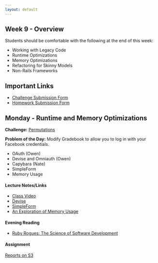 ```yaml
---
layout: default
---
```


## Week 9 - Overview

Students should be comfortable with the following at the end of this week:

* Working with Legacy Code
* Runtime Optimizations
* Memory Optimizations
* Refactoring for Skinny Models
* Non-Rails Frameworks

## Important Links

* [Challenge Submission Form](http://goo.gl/forms/OzzXZL6iEF)
* [Homework Submission Form](http://goo.gl/forms/o9so3mi9Sd)

## Monday - Runtime and Memory Optimizations

**Challenge:** [Permutations](https://github.com/masonfmatthews/rails_assignments/blob/master/challenges/hard_permutation_challenge.md)

**Problem of the Day:** Modify Gradebook to allow you to log in with your Facebook credentials.

* OAuth (Owen)
* Devise and Omniauth (Owen)
* Capybara (Nate)
* SimpleForm
* Memory Usage

#### Lecture Notes/Links

* [Class Video]()
* [Devise](https://github.com/plataformatec/devise)
* [SimpleForm](https://github.com/plataformatec/simple_form)
* [An Exploration of Memory Usage](http://www.sitepoint.com/ruby-uses-memory/)

#### Evening Reading

* [Ruby Rogues: The Science of Software Development](http://devchat.tv/ruby-rogues/184-rr-what-we-actually-know-about-software-development-and-why-we-believe-it-s-true-with-greg-wilson-and-andreas-stefik)

#### Assignment

[Reports on S3](https://github.com/tiyd-rails-2015-05/reports_on_s3)


<!--

## Tuesday - D3.js

**Problem of the Day 1:** Graph `deaths.csv` on an HTML page.  Use CSS as you see fit, but don't use any graphing libraries which you may have learned like c3.

* Two ways to learn d3.  Way 1: work from examples:
  * [Layouts: Chord](http://bl.ocks.org/mbostock/1046712)
  * [Layouts: Tree](http://bl.ocks.org/mbostock/4339083)
  * [Layouts: Pack](http://bl.ocks.org/mbostock/7607535)
  * [Layouts: Sunburst](http://bl.ocks.org/kerryrodden/7090426)
  * [Layouts: Calendar](http://bl.ocks.org/mbostock/4063318)
  * [Physics: Collision Detection](http://bl.ocks.org/mbostock/3231298)
  * [Physics: Force Directed Graph](http://bl.ocks.org/mbostock/4062045)
  * [Visualizations: Paths to the White House](http://www.nytimes.com/interactive/2012/11/02/us/politics/paths-to-the-white-house.html?_r=0)
  * [Visualizations: Strikeouts](http://www.nytimes.com/interactive/2013/03/29/sports/baseball/Strikeouts-Are-Still-Soaring.html?ref=baseball)
* Selectors
  * `d3.select()`
  * `d3.selectAll()`
  * `d3.select(element)`
  * `my_selection.select()`
* Modifying DOM Elements
  * `my_selection.attr("class", "highlighted")`
  * `my_selection.style("color", "red")`
  * `my_selection.classed("house")`
  * `my_selection.classed("house", true/false)`
  * `my_selection.append("svg")`
* SVG
  * `line`
  * `circle`
  * `rect`
  * `g`
* Axes
  * `d3.svg.axis().scale(scale_var).orient(dir_var).ticks(count)`
  * `selection.call(my_axis)`
* Serving up a folder via a web server:
  * `ruby -run -ehttpd . -p8000`
  * `python -m SimpleHTTPServer 8000` (Python 2) or `python -m http.server 8000` (Python 3)
  * `npm install -g node-static` then `static -p 8000`

**Problem of the Day 2:** Graph points on an x/y plane.  Open `data.csv` and use its "average temperature" column as X and its "number of sunspots" as Y.

* Reading from Files
  * `d3.json/csv/xml/html/tsv/text`
  * `d3.json("file.json", function(data) {...})`
* Data Joins
  * `selection.data(data)`
  * `data_join.attr("r", function(data_point) {})`
  * `data_join.attr("r", function(data_point, index) {})`
* Enter/Exit
  * `data_join.enter()`
  * `data_join.exit()`

**Problem of the Day 3:** Add a dropdown to the page which will let you change the Y value of each year to a different column of `data.csv`

* Behavior
  * `data_join.on("click", function(data_point, index) {…})`
* Linear Scales
  * `d3.scale.linear()`
  * `my_scale.domain([lowest_input, highest_input])`
  * `my_scale.range([output_for_lowest, output_for_highest])`
  * `my_scale.interpolate(d3.interpolateHcl)`
* Transitions
  * `selection.transition()`
  * `my_transition.duration(zoomTime)`
* My examples in Coursyl and Exomemex

#### Lecture Notes/Links

* [Class Video]()

#### Evening Reading

* [Decompose Fat Models](http://blog.codeclimate.com/blog/2012/10/17/7-ways-to-decompose-fat-activerecord-models/)

#### Assignment

Work on [Ruby Koans](http://rubykoans.com/).


## Wednesday - Skinny Models, Non-Rails Frameworks

**Challenge:** [Discuss Development](https://github.com/masonfmatthews/rails_assignments/blob/master/challenges/discuss_development.md)

**Challenge:** [Discuss Supporting Tech](https://github.com/masonfmatthews/rails_assignments/blob/master/challenges/discuss_supporting_tech.md)

**Problem of the Day:** XXX

* Decomposing Fat Models
* CI
* vim
* Dvorak keyboards, ergonomic chairs, treadmill desks, etc.
* [Annual Developer Survey from StackOverflow](https://stackoverflow.com/research/developer-survey-2015)
* [Which IDEs do Rubyists use?](http://www.sitepoint.com/ides-rubyists-use/?utm_source=rubyweekly&utm_medium=email)
* [Which editors do Rubyists use?](http://www.sitepoint.com/editor-rubyists-use/)
* [XKCD on editors](http://xkcd.com/378/)
* [Other ruby frameworks](https://blog.engineyard.com/2015/life-beyond-rails-brief-look-alternate-web-frameworks-ruby).  Links in decreasing order of complexity:
  * Rails
  * [Sinatra](http://www.sinatrarb.com/)
  * [Padrino](http://www.padrinorb.com/)
  * [Camping](http://camping.io/)

#### Lecture Notes/Links

* [Class Video]()

#### Evening Reading

* [Build an app in Rails vs. Sinatra](https://www.airpair.com/ruby-on-rails/posts/rails-vs-sinatra?utm_source=rubyweekly&utm_medium=email)

#### Assignment

Complete [Ruby Koans](http://rubykoans.com/).

## Thursday

Pitch Day!

#### Eventual Reading

* [Coding is Not the New Literacy](http://www.chris-granger.com/2015/01/26/coding-is-not-the-new-literacy/)


## Not yet covered

* Ping-pong pairing
* Foreign Key Constraints
* Memory usage and find_each
* Delegation
  * `delegate :category, to: :phone_categories`
* Random Topics
  * Action on your server trying to access the API on your server
  * Deadlock
  * Software threading
  * Multi-core processors

-->
